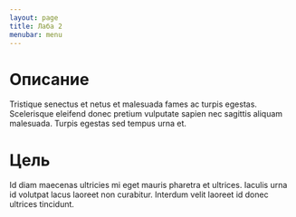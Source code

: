 ```yaml
---
layout: page
title: Лаба 2
menubar: menu
---
```


# Описание 

Tristique senectus et netus et malesuada fames ac turpis egestas. Scelerisque eleifend donec pretium vulputate sapien nec sagittis aliquam malesuada. Turpis egestas sed tempus urna et.

# Цель

Id diam maecenas ultricies mi eget mauris pharetra et ultrices. Iaculis urna id volutpat lacus laoreet non curabitur. Interdum velit laoreet id donec ultrices tincidunt. 